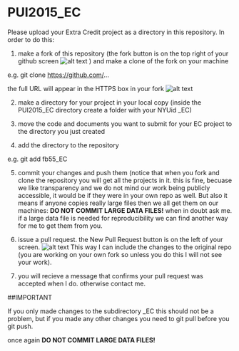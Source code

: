 # PUI2015_EC
Please upload your Extra Credit project as a directory in this repository. In order to do this: 

1) make a fork of this repository (the fork button is on the top right of your github screen ![alt text](https://github.com/fedhere/PUI2015_EC/blob/master/fb55_EC/Screen%20Shot%202015-12-13%20at%203.34.52%20PM.png)
) and make a clone of the fork on your machine

e.g. git clone https://github.com/... 

the full URL will appear in the HTTPS box in your fork ![alt text](https://github.com/fedhere/PUI2015_EC/blob/master/fb55_EC/Screen%20Shot%202015-12-13%20at%203.35.02%20PM.png)

2) make a directory for your project in your local copy (inside the PUI2015_EC directory create a folder with your NYUid <NYUid>_EC)

3) move the code and documents you want to submit for your EC project to the directory you just created

4) add the directory to the repository 

e.g. git add fb55_EC

5) commit your changes and push them (notice that when you fork and clone the repository you will get all the projects in it. this is fine, becuase we like transparency and we do not mind our work being publicly accessible, it would be if they were in your own repo as well. But also it means if anyone copies really large files then we all get them on our machines: **DO NOT COMMIT LARGE DATA FILES!** when in doubt ask me. if a large data file is needed for reproducibility we can find another way for me to get them from you.

6) issue a pull request. the New Pull Request button is on the left of your screen. ![alt text](https://github.com/fedhere/PUI2015_EC/blob/master/fb55_EC/Screen%20Shot%202015-12-13%20at%203.35.02%20PM.png) 
This way I can include the changes to the original repo (you are working on your own fork so unless you do this I will not see your work).

7) you will recieve a message that confirms your pull request was accepted when I do. otherwise contact me.

##IMPORTANT

If you only made changes to the subdirectory <NYUid>_EC this should not be a problem, but if you made any other changes you need to git pull before you git push.

once again **DO NOT COMMIT LARGE DATA FILES!** 
